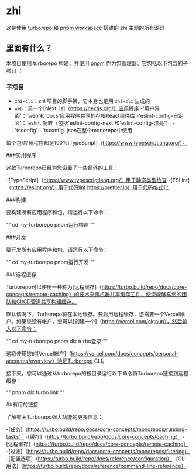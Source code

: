 # zhi

这是使用 [turborepo](https://turbo.build/repo) 和 [pnpm workspace](https://pnpm.io/workspaces) 搭建的 zhi 主题的所有源码

## 里面有什么？

本项目使用 turborepo 构建，并使用 [pnpm](https://pnpm.io) 作为包管理器。它包括以下包含的子项目 ：

### 子项目

- `zhi-cli`：zhi 项目的脚手架，它本身也是用 `zhi-cli` 生成的
- `web`：另一个[Next. js]（https://nextjs.org/）应用程序
-'用户界面'：'web'和'docs'应用程序共享的存根React组件库
-'eslint-config-自定义'：'eslint'配置（包括'eslint-config-next'和'eslint-config-漂亮'）
-'tsconfig'：'tsconfig. json在整个monorepo中使用

每个包/应用程序都是100%[TypeScript]（https://www.typescriptlang.org/）。

###实用程序

这款Turborepo已经为您设置了一些额外的工具：

-[TypeScript]（https://www.typescriptlang.org/）用于静态类型检查
-[ESLint]（https://eslint.org/）用于代码lint
https://prettier.io）用于代码格式化

###构建

要构建所有应用程序和包，请运行以下命令：

“”
cd my-turborepo
pnpm运行构建
“”

###开发

要开发所有应用程序和包，请运行以下命令：

“”
cd my-turborepo
pnpm运行开发
“”

###远程缓存

Turborepo可以使用一种称为[远程缓存]（https://turbo.build/repo/docs/core-concepts/remote-caching）的技术来跨机器共享缓存工件，使您能够与您的团队和CI/CD管道共享构建缓存。

默认情况下，Turborepo将在本地缓存。要启用远程缓存，您需要一个Vercel帐户。如果您没有帐户，您可以[创建一个]（https://vercel.com/signup），然后输入以下命令：

“”
cd my-turborepo
pnpm dlx turbo登录
“”

这将使用您的[Vercel帐户]（https://vercel.com/docs/concepts/personal-accounts/overview）验证Turborepo CLI。

接下来，您可以通过从turborepo的根目录运行以下命令将Turborepo链接到远程缓存：

“”
pnpm dlx turbo link
“”

##有用的链接

了解有关Turborepo强大功能的更多信息：

-[任务]（https://turbo.build/repo/docs/core-concepts/monorepos/running-tasks）
-[缓存]（https://turbo.build/repo/docs/core-concepts/caching）
-[远程缓存]（https://turbo.build/repo/docs/core-concepts/remote-caching）
-[过滤]（https://turbo.build/repo/docs/core-concepts/monorepos/filtering）
-[配置选项]（https://turbo.build/repo/docs/reference/configuration）
-[CLI用法]（https://turbo.build/repo/docs/reference/command-line-reference）